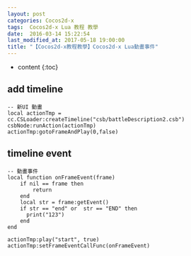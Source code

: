```yaml
---
layout: post
categories: Cocos2d-x
tags:  Cocos2d-x Lua 教程 教學 
date:  2016-03-14 15:22:54
last_modified_at: 2017-05-18 19:00:00
title: "【Cocos2d-x教程教學】Cocos2d-x Lua動畫事件"
---
```

<!--                 Title 的建議最大長度                    -->

* content
{:toc}


## add timeline
```
-- 新UI 動畫
local actionTmp = cc.CSLoader:createTimeline("csb/battleDescription2.csb")
csbNode:runAction(actionTmp)
actionTmp:gotoFrameAndPlay(0,false)
```

## timeline event
```
-- 動畫事件
local function onFrameEvent(frame)
    if nil == frame then
        return
    end
    local str = frame:getEvent()
    if str == "end" or  str == "END" then
      print("123")
    end
end

actionTmp:play("start", true)
actionTmp:setFrameEventCallFunc(onFrameEvent)
```